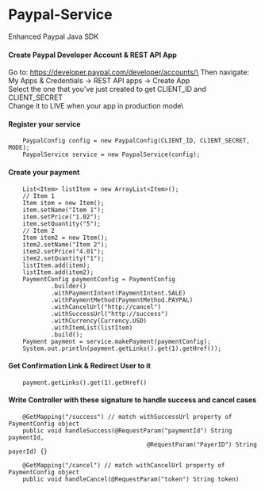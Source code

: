 # Paypal-Service
Enhanced Paypal Java SDK

#### Create Paypal Developer Account & REST API App

Go to: https://developer.paypal.com/developer/accounts/\
Then navigate: My Apps & Credentials -> REST API apps -> Create App\
Select the one that you've just created to get CLIENT_ID and CLIENT_SECRET\
Change it to LIVE when your app in production mode\

#### Register your service
        PaypalConfig config = new PaypalConfig(CLIENT_ID, CLIENT_SECRET, MODE);
        PaypalService service = new PaypalService(config);

#### Create your payment
        List<Item> listItem = new ArrayList<Item>();
        // Item 1
        Item item = new Item();
        item.setName("Item 1");
        item.setPrice("1.02");
        item.setQuantity("5");
        // Item 2
        Item item2 = new Item();
        item2.setName("Item 2");
        item2.setPrice("4.01");
        item2.setQuantity("1");
        listItem.add(item);
        listItem.add(item2);
        PaymentConfig paymentConfig = PaymentConfig
                .builder()
                .withPaymentIntent(PaymentIntent.SALE)
                .withPaymentMethod(PaymentMethod.PAYPAL)
                .withCancelUrl("http://cancel")
                .withSuccessUrl("http://success")
                .withCurrency(Currency.USD)
                .withItemList(listItem)
                .build();
        Payment payment = service.makePayment(paymentConfig);
        System.out.println(payment.getLinks().get(1).getHref());

#### Get Confirmation Link & Redirect User to it
        payment.getLinks().get(1).getHref()
        
#### Write Controller with these signature to handle success and cancel cases

        @GetMapping("/success") // match withSuccessUrl property of PaymentConfig object
        public void handleSuccess(@RequestParam("paymentId") String paymentId,
                                           @RequestParam("PayerID") String payerId) {}
                                          
        @GetMapping("/cancel") // match withCancelUrl property of PaymentConfig object
        public void handleCancel(@RequestParam("token") String token)
